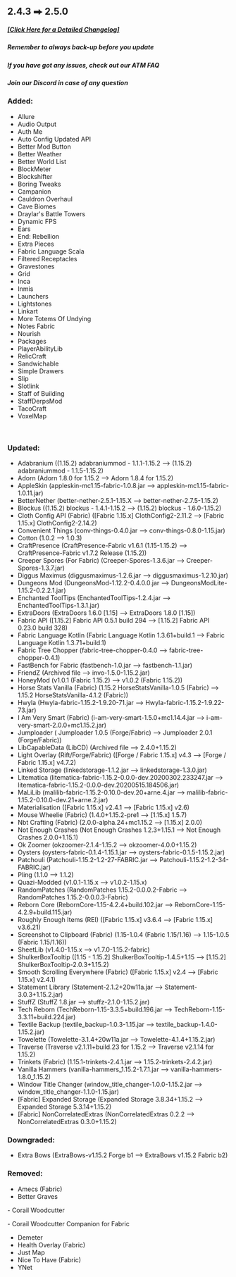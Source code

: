 ## 2.4.3 ⮕ 2.5.0
##### [[**Click Here for a Detailed Changelog**]](https://raw.githubusercontent.com/AllTheMods/ATM-Fabric/master/changelog/2.5.0-detailed.txt)

##### Remember to always back-up before you update 

##### If you have got any issues, check out our ATM FAQ

##### Join our Discord in case of any question

### Added:
- Allure
- Audio Output
- Auth Me
- Auto Config Updated API
- Better Mod Button
- Better Weather
- Better World List
- BlockMeter
- Blockshifter
- Boring Tweaks
- Campanion
- Cauldron Overhaul
- Cave Biomes
- Draylar's Battle Towers
- Dynamic FPS
- Ears
- End: Rebellion
- Extra Pieces
- Fabric Language Scala
- Filtered Receptacles
- Gravestones
- Grid
- Inca
- Inmis
- Launchers
- Lightstones
- Linkart
- More Totems Of Undying
- Notes Fabric
- Nourish
- Packages
- PlayerAbilityLib
- RelicCraft
- Sandwichable
- Simple Drawers
- Slip
- Slotlink
- Staff of Building
- StaffDerpsMod
- TacoCraft
- VoxelMap

 

### Updated:

- Adabranium ((1.15.2) adabraniummod - 1.1.1-1.15.2 --> (1.15.2) adabraniummod - 1.1.5-1.15.2)
- Adorn (Adorn 1.8.0 for 1.15.2 --> Adorn 1.8.4 for 1.15.2)
- AppleSkin (appleskin-mc1.15-fabric-1.0.8.jar --> appleskin-mc1.15-fabric-1.0.11.jar)
- BetterNether (better-nether-2.5.1-1.15.X --> better-nether-2.7.5-1.15.2)
- Blockus ((1.15.2) blockus - 1.4.1-1.15.2 --> (1.15.2) blockus - 1.6.0-1.15.2)
- Cloth Config API (Fabric) ([Fabric 1.15.x] ClothConfig2-2.11.2 --> [Fabric 1.15.x] ClothConfig2-2.14.2)
- Convenient Things (conv-things-0.4.0.jar --> conv-things-0.8.0-1.15.jar)
- Cotton (1.0.2 --> 1.0.3)
- CraftPresence (CraftPresence-Fabric v1.6.1 (1.15-1.15.2) --> CraftPresence-Fabric v1.7.2 Release (1.15.2))
- Creeper Spores (For Fabric) (Creeper-Spores-1.3.6.jar --> Creeper-Spores-1.3.7.jar)
- Diggus Maximus (diggusmaximus-1.2.6.jar --> diggusmaximus-1.2.10.jar)
- Dungeons Mod (DungeonsMod-1.12.2-0.4.0.0.jar --> DungeonsModLite-1.15.2-0.2.2.1.jar)
- Enchanted ToolTips (EnchantedToolTips-1.2.4.jar --> EnchantedToolTips-1.3.1.jar)
- ExtraDoors (ExtraDoors 1.6.0 [1.15] --> ExtraDoors 1.8.0 [1.15])
- Fabric API ([1.15.2] Fabric API 0.5.1 build 294 --> [1.15.2] Fabric API 0.23.0 build 328)
- Fabric Language Kotlin (Fabric Language Kotlin 1.3.61+build.1 --> Fabric Language Kotlin 1.3.71+build.1)
- Fabric Tree Chopper (fabric-tree-chopper-0.4.0 --> fabric-tree-chopper-0.4.1)
- FastBench for Fabric (fastbench-1.0.jar --> fastbench-1.1.jar)
- FriendZ (Archived file --> invo-1.5.0-1.15.2.jar)
- HoneyMod (v1.0.1 (Fabric 1.15.2) --> v1.0.2 (Fabric 1.15.2))
- Horse Stats Vanilla (Fabric) (1.15.2 HorseStatsVanilla-1.0.5 (Fabric) --> 1.15.2 HorseStatsVanilla-4.1.2 (Fabric))
- Hwyla (Hwyla-fabric-1.15.2-1.9.20-71.jar --> Hwyla-fabric-1.15.2-1.9.22-73.jar)
- I Am Very Smart (Fabric) (i-am-very-smart-1.5.0+mc1.14.4.jar --> i-am-very-smart-2.0.0+mc1.15.2.jar)
- Jumploader ( Jumploader 1.0.5 (Forge/Fabric) --> Jumploader 2.0.1 (Forge/Fabric))
- LibCapableData (LibCD) (Archived file --> 2.4.0+1.15.2)
- Light Overlay (Rift/Forge/Fabric) ([Forge / Fabric 1.15.x] v4.3 --> [Forge / Fabric 1.15.x] v4.7.2)
- Linked Storage (linkedstorage-1.1.2.jar --> linkedstorage-1.3.0.jar)
- Litematica (litematica-fabric-1.15.2-0.0.0-dev.20200302.233247.jar --> litematica-fabric-1.15.2-0.0.0-dev.20200515.184506.jar)
- MaLiLib (malilib-fabric-1.15.2-0.10.0-dev.20+arne.4.jar --> malilib-fabric-1.15.2-0.10.0-dev.21+arne.2.jar)
- Materialisation ([Fabric 1.15.x] v2.4.1 --> [Fabric 1.15.x] v2.6)
- Mouse Wheelie (Fabric) (1.4.0+1.15.2-pre1 --> [1.15.x] 1.5.7)
- Nbt Crafting (Fabric) (2.0.0-alpha.24+mc1.15.2 --> [1.15.x] 2.0.0)
- Not Enough Crashes (Not Enough Crashes 1.2.3+1.15.1 --> Not Enough Crashes 2.0.0+1.15.1)
- Ok Zoomer (okzoomer-2.1.4-1.15.2 --> okzoomer-4.0.0+1.15.2)
- Oysters (oysters-fabric-0.1.4-1.15.1.jar --> oysters-fabric-0.1.5-1.15.2.jar)
- Patchouli (Patchouli-1.15.2-1.2-27-FABRIC.jar --> Patchouli-1.15.2-1.2-34-FABRIC.jar)
- Pling (1.1.0 --> 1.1.2)
- Quazi-Modded (v1.0.1-1.15.x --> v1.0.2-1.15.x)
- RandomPatches (RandomPatches 1.15.2-0.0.0.2-Fabric --> RandomPatches 1.15.2-0.0.0.3-Fabric)
- Reborn Core (RebornCore-1.15-4.2.4+build.102.jar --> RebornCore-1.15-4.2.9+build.115.jar)
- Roughly Enough Items (REI) ([Fabric 1.15.x] v3.6.4 --> [Fabric 1.15.x] v3.6.21)
- Screenshot to Clipboard (Fabric) (1.15-1.0.4 (Fabric 1.15/1.16) --> 1.15-1.0.5 (Fabric 1.15/1.16))
- SheetLib (v1.4.0-1.15.x --> v1.7.0-1.15.2-fabric)
- ShulkerBoxTooltip ([1.15 - 1.15.2] ShulkerBoxTooltip-1.4.5+1.15 --> [1.15.2] ShulkerBoxTooltip-2.0.3+1.15.2)
- Smooth Scrolling Everywhere (Fabric) ([Fabric 1.15.x] v2.4 --> [Fabric 1.15.x] v2.4.1)
- Statement Library (Statement-2.1.2+20w11a.jar --> Statement-3.0.3+1.15.2.jar)
- StuffZ (StuffZ 1.8.jar --> stuffz-2.1.0-1.15.2.jar)
- Tech Reborn (TechReborn-1.15-3.3.5+build.196.jar --> TechReborn-1.15-3.3.11+build.224.jar)
- Textile Backup (textile_backup-1.0.3-1.15.jar --> textile_backup-1.4.0-1.15.2.jar)
- Towelette (Towelette-3.1.4+20w11a.jar --> Towelette-4.1.4+1.15.2.jar)
- Traverse (Traverse v2.1.11+build.23 for 1.15.2 --> Traverse v2.1.14 for 1.15.2)
- Trinkets (Fabric) (1.15.1-trinkets-2.4.1.jar --> 1.15.2-trinkets-2.4.2.jar)
- Vanilla Hammers (vanilla-hammers_1.15.2-1.7.1.jar --> vanilla-hammers-1.8.0_1.15.2)
- Window Title Changer (window_title_changer-1.0.0-1.15.2.jar --> window_title_changer-1.1.0-1.15.jar)
- [Fabric] Expanded Storage (Expanded Storage 3.8.34+1.15.2 --> Expanded Storage 5.3.14+1.15.2)
- [Fabric] NonCorrelatedExtras (NonCorrelatedExtras 0.2.2 --> NonCorrelatedExtras 0.3.0+1.15.2)
 

### Downgraded:
- Extra Bows (ExtraBows-v1.15.2 Forge b1 --> ExtraBows v1.15.2 Fabric b2)

### Removed:
- Amecs (Fabric)
- Better Graves

- Corail Woodcutter

- Corail Woodcutter Companion for Fabric

- Demeter
- Health Overlay (Fabric)
- Just Map
- Nice To Have (Fabric)
- YNet
